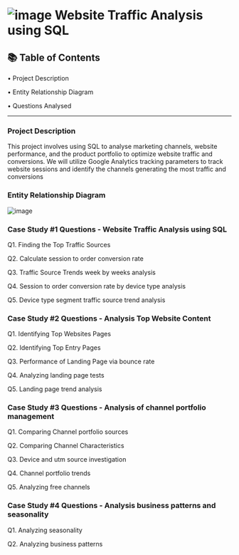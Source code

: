 # ![image](https://user-images.githubusercontent.com/38453077/217510234-2b1b524a-cb80-44a3-9d3a-5180f2d28c1e.png) Website Traffic Analysis using SQL

## 📚 Table of Contents

•	Project Description

•	Entity Relationship Diagram

•	Questions Analysed 
________________________________________
### Project Description

This project involves using SQL to analyse marketing channels, website performance, and the product portfolio to optimize website traffic and conversions. We will utilize Google Analytics tracking parameters to track website sessions and identify the channels generating the most traffic and conversions

### Entity Relationship Diagram

![image](https://user-images.githubusercontent.com/38453077/210340814-b4bfbb1b-82e8-4a16-87ce-306bf20a27ed.png)

 
### Case Study #1 Questions - Website Traffic Analysis using SQL

Q1. Finding the Top Traffic Sources

Q2. Calculate session to order conversion rate

Q3. Traffic Source Trends week by weeks analysis 

Q4. Session to order conversion rate by device type analysis

Q5. Device type segment traffic source trend analysis


### Case Study #2 Questions - Analysis Top Website Content

Q1. Identifying Top Websites Pages

Q2. Identifying Top Entry Pages

Q3. Performance of Landing Page via bounce rate

Q4. Analyzing landing page tests

Q5. Landing page trend analysis

### Case Study #3 Questions - Analysis of channel portfolio management

Q1. Comparing Channel portfolio sources

Q2. Comparing Channel Characteristics

Q3. Device and utm source investigation 

Q4. Channel portfolio trends

Q5. Analyzing free channels

### Case Study #4 Questions - Analysis business patterns and seasonality

Q1. Analyzing seasonality

Q2. Analyzing business patterns


